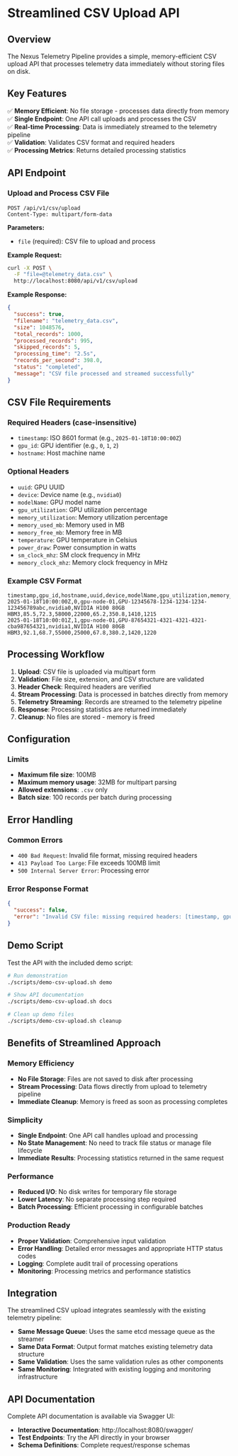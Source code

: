 # Streamlined CSV Upload API

## Overview

The Nexus Telemetry Pipeline provides a simple, memory-efficient CSV upload API that processes telemetry data immediately without storing files on disk.

## Key Features

✅ **Memory Efficient**: No file storage - processes data directly from memory  
✅ **Single Endpoint**: One API call uploads and processes the CSV  
✅ **Real-time Processing**: Data is immediately streamed to the telemetry pipeline  
✅ **Validation**: Validates CSV format and required headers  
✅ **Processing Metrics**: Returns detailed processing statistics  

## API Endpoint

### Upload and Process CSV File

```http
POST /api/v1/csv/upload
Content-Type: multipart/form-data
```

**Parameters:**
- `file` (required): CSV file to upload and process

**Example Request:**
```bash
curl -X POST \
  -F "file=@telemetry_data.csv" \
  http://localhost:8080/api/v1/csv/upload
```

**Example Response:**
```json
{
  "success": true,
  "filename": "telemetry_data.csv",
  "size": 1048576,
  "total_records": 1000,
  "processed_records": 995,
  "skipped_records": 5,
  "processing_time": "2.5s",
  "records_per_second": 398.0,
  "status": "completed",
  "message": "CSV file processed and streamed successfully"
}
```

## CSV File Requirements

### Required Headers (case-insensitive)
- `timestamp`: ISO 8601 format (e.g., `2025-01-18T10:00:00Z`)
- `gpu_id`: GPU identifier (e.g., `0`, `1`, `2`)
- `hostname`: Host machine name

### Optional Headers
- `uuid`: GPU UUID
- `device`: Device name (e.g., `nvidia0`)
- `modelName`: GPU model name
- `gpu_utilization`: GPU utilization percentage
- `memory_utilization`: Memory utilization percentage
- `memory_used_mb`: Memory used in MB
- `memory_free_mb`: Memory free in MB
- `temperature`: GPU temperature in Celsius
- `power_draw`: Power consumption in watts
- `sm_clock_mhz`: SM clock frequency in MHz
- `memory_clock_mhz`: Memory clock frequency in MHz

### Example CSV Format
```csv
timestamp,gpu_id,hostname,uuid,device,modelName,gpu_utilization,memory_utilization,memory_used_mb,memory_free_mb,temperature,power_draw,sm_clock_mhz,memory_clock_mhz
2025-01-18T10:00:00Z,0,gpu-node-01,GPU-12345678-1234-1234-1234-123456789abc,nvidia0,NVIDIA H100 80GB HBM3,85.5,72.3,58000,22000,65.2,350.8,1410,1215
2025-01-18T10:00:01Z,1,gpu-node-01,GPU-87654321-4321-4321-4321-cba987654321,nvidia1,NVIDIA H100 80GB HBM3,92.1,68.7,55000,25000,67.8,380.2,1420,1220
```

## Processing Workflow

1. **Upload**: CSV file is uploaded via multipart form
2. **Validation**: File size, extension, and CSV structure are validated
3. **Header Check**: Required headers are verified
4. **Stream Processing**: Data is processed in batches directly from memory
5. **Telemetry Streaming**: Records are streamed to the telemetry pipeline
6. **Response**: Processing statistics are returned immediately
7. **Cleanup**: No files are stored - memory is freed

## Configuration

### Limits
- **Maximum file size**: 100MB
- **Maximum memory usage**: 32MB for multipart parsing
- **Allowed extensions**: `.csv` only
- **Batch size**: 100 records per batch during processing

## Error Handling

### Common Errors
- `400 Bad Request`: Invalid file format, missing required headers
- `413 Payload Too Large`: File exceeds 100MB limit
- `500 Internal Server Error`: Processing error

### Error Response Format
```json
{
  "success": false,
  "error": "Invalid CSV file: missing required headers: [timestamp, gpu_id]"
}
```

## Demo Script

Test the API with the included demo script:

```bash
# Run demonstration
./scripts/demo-csv-upload.sh demo

# Show API documentation
./scripts/demo-csv-upload.sh docs

# Clean up demo files
./scripts/demo-csv-upload.sh cleanup
```

## Benefits of Streamlined Approach

### Memory Efficiency
- **No File Storage**: Files are not saved to disk after processing
- **Stream Processing**: Data flows directly from upload to telemetry pipeline
- **Immediate Cleanup**: Memory is freed as soon as processing completes

### Simplicity
- **Single Endpoint**: One API call handles upload and processing
- **No State Management**: No need to track file status or manage file lifecycle
- **Immediate Results**: Processing statistics returned in the same request

### Performance
- **Reduced I/O**: No disk writes for temporary file storage
- **Lower Latency**: No separate processing step required
- **Batch Processing**: Efficient processing in configurable batches

### Production Ready
- **Proper Validation**: Comprehensive input validation
- **Error Handling**: Detailed error messages and appropriate HTTP status codes
- **Logging**: Complete audit trail of processing operations
- **Monitoring**: Processing metrics and performance statistics

## Integration

The streamlined CSV upload integrates seamlessly with the existing telemetry pipeline:

- **Same Message Queue**: Uses the same etcd message queue as the streamer
- **Same Data Format**: Output format matches existing telemetry data structure
- **Same Validation**: Uses the same validation rules as other components
- **Same Monitoring**: Integrated with existing logging and monitoring infrastructure

## API Documentation

Complete API documentation is available via Swagger UI:
- **Interactive Documentation**: http://localhost:8080/swagger/
- **Test Endpoints**: Try the API directly in your browser
- **Schema Definitions**: Complete request/response schemas
